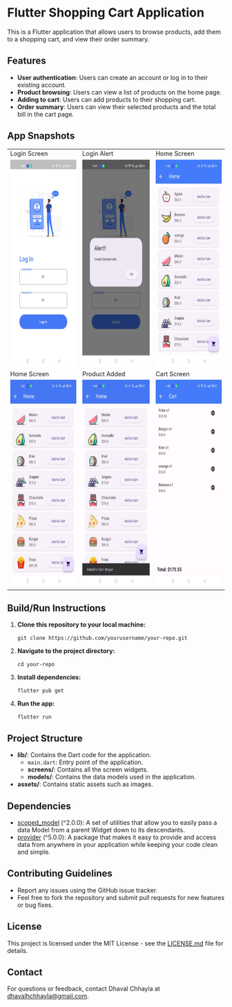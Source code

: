 # Flutter Shopping Cart Application

This is a Flutter application that allows users to browse products, add them to a shopping cart, and view their order summary.

## Features

- **User authentication**: Users can create an account or log in to their existing account.
- **Product browsing**: Users can view a list of products on the home page.
- **Adding to cart**: Users can add products to their shopping cart.
- **Order summary**: Users can view their selected products and the total bill in the cart page.



## App Snapshots

<table>
  <tr>
    <td>Login Screen</td>
     <td>Login Alert</td>
     <td>Home Screen</td>
  </tr>
  <tr>
    <td><img src="preview/1.jpeg" width=250 height=480></td>
    <td><img src="preview/2.jpeg" width=250 height=480></td>
    <td><img src="preview/3.jpeg" width=250 height=480></td>
  </tr>

   <tr>
    <td>Home Screen</td>
     <td>Product Added</td>
     <td>Cart Screen</td>
  </tr>
  <tr>
    <td><img src="preview/4.jpeg" width=270 height=480></td>
    <td><img src="preview/5.jpeg" width=270 height=480></td>
    <td><img src="preview/6.jpeg" width=270 height=480></td>
  </tr>

 
 </table>

## Build/Run Instructions

1. **Clone this repository to your local machine:**

    ```
    git clone https://github.com/yourusername/your-repo.git
    ```

2. **Navigate to the project directory:**

    ```
    cd your-repo
    ```

3. **Install dependencies:**

    ```
    flutter pub get
    ```

4. **Run the app:**

    ```
    flutter run
    ```

## Project Structure

- **lib/**: Contains the Dart code for the application.
  - `main.dart`: Entry point of the application.
  - **screens/**: Contains all the screen widgets.
  - **models/**: Contains the data models used in the application.
- **assets/**: Contains static assets such as images.

## Dependencies

- [scoped_model](https://pub.dev/packages/scoped_model) (^2.0.0): A set of utilities that allow you to easily pass a data Model from a parent Widget down to its descendants.
- [provider](https://pub.dev/packages/provider) (^5.0.0): A package that makes it easy to provide and access data from anywhere in your application while keeping your code clean and simple.



## Contributing Guidelines

- Report any issues using the GitHub issue tracker.
- Feel free to fork the repository and submit pull requests for new features or bug fixes.

## License

This project is licensed under the MIT License - see the [LICENSE.md](LICENSE.md) file for details.

## Contact

For questions or feedback, contact Dhaval Chhayla at dhavalhchhayla@gmail.com.

 
